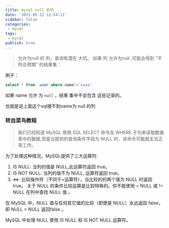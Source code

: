```yaml
---
title: mysql null 的坑
date: '2021-05-12 12:54:11'
sidebar: false
categories:
 - mysql
tags:
 - mysql
publish: true
---
```



> 允许为null 的 列，查询有潜在 大坑。 如果 列 允许为null ,可能会得到 "不符合预期" 的结果集：

例子： 
```sql
select * from  user where name!='xxxa'
```

如果 name 允许 为 `null` ，结果 集中不会包含 这些记录的。

也就是说上面这个sql搜不到name为 null 的列

### 转自菜鸟教程

> 我们已经知道 MySQL 使用 SQL SELECT 命令及 WHERE 子句来读取数据表中的数据,但是当提供的查询条件字段为 NULL 时，该命令可能就无法正常工作。

为了处理这种情况，MySQL提供了三大运算符:

1. IS NULL: 当列的值是 NULL,此运算符返回 true。
2. IS NOT NULL: 当列的值不为 NULL, 运算符返回 true。
3. <=>: 比较操作符（不同于=运算符），当比较的的两个值为 NULL 时返回 true。
关于 NULL 的条件比较运算是比较特殊的。你不能使用 = NULL 或 != NULL 在列中查找 NULL 值 。

在 MySQL 中，NULL 值与任何其它值的比较（即使是 NULL）永远返回 false，即 NULL = NULL 返回false 。

MySQL 中处理 NULL 使用 IS NULL 和 IS NOT NULL 运算符。